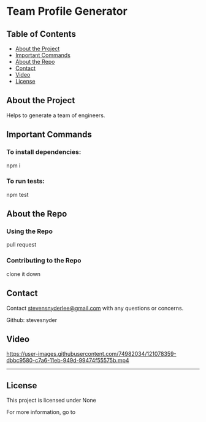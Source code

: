 # Team Profile Generator

  

  ## Table of Contents

  - [About the Project](#about-the-project)
  - [Important Commands](#important-commands)
  - [About the Repo](#about-the-repo)
  - [Contact](#contact)
  - [Video](#video)
  - [License](#license)

  ## About the Project

  Helps to generate a team of engineers.

  ## Important Commands

  ### To install dependencies: 

  npm i

  ### To run tests:

  npm test

  ## About the Repo

  ### Using the Repo

  pull request

  ### Contributing to the Repo

  clone it down
  
  ## Contact

  Contact stevensnyderlee@gmail.com with any questions or concerns.

  Github: stevesnyder
  
  ## Video
  
  https://user-images.githubusercontent.com/74982034/121078359-dbbc9580-c7a6-11eb-949d-99474f55575b.mp4

  ---

  ## License

  This project is licensed under None
  
  For more information, go to 

  
